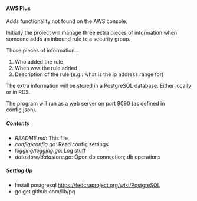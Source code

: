 #### AWS Plus

Adds functionality not found on the AWS console.

Initially the project will manage three extra pieces of information when someone adds an inbound rule to a security group.

Those pieces of information...
1. Who added the rule
2. When was the rule added
3. Description of the rule (e.g.: what is the ip address range for)

The extra information will be stored in a PostgreSQL database. Either locally or in RDS.

The program will run as a web server on port 9090 (as defined in config.json).

##### Contents

* _README.md_: This file
* _config/config.go_: Read config settings
* _logging/logging.go_: Log stuff
* _datastore/datastore.go_: Open db connection; db operations

##### Setting Up

* Install postgresql https://fedoraproject.org/wiki/PostgreSQL
* go get github.com/lib/pq


